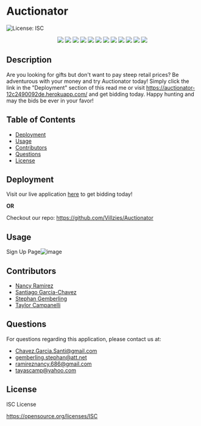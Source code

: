 # Auctionator
![License: ISC](https://img.shields.io/badge/License-ISC-blue.svg)

<p align="center">
    <img src="https://img.shields.io/badge/Javascript-yellow" />
    <img src="https://img.shields.io/badge/HTML-blue" />
    <img src="https://img.shields.io/badge/CSS-orange" />
    <img src="https://img.shields.io/badge/node.js-green" />
    <img src="https://img.shields.io/badge/dotenv-red" />
    <img src="https://img.shields.io/badge/express-orange" />
    <img src="https://img.shields.io/badge/tailwindcss-green" />
    <img src="https://img.shields.io/badge/React-purple" />
    <img src="https://img.shields.io/badge/Vite-yellow" />
    <img src="https://img.shields.io/badge/GraphQL-brown" />
    <img src="https://img.shields.io/badge/Apollo-brown" />
    <img src="https://img.shields.io/badge/Stripe-pink" />
</p>

## Description

Are you looking for gifts but don't want to pay steep retail prices? Be adventurous with your money and try Auctionator today! Simply click the link in the "Deployment" section of this read me or visit https://auctionator-12c2490092de.herokuapp.com/ and get bidding today. Happy hunting and may the bids be ever in your favor!

## Table of Contents

- [Deployment](#deployment)
- [Usage](#usage)
- [Contributors](#contributors)
- [Questions](#questions)
- [License](#license)

## Deployment
Visit our live application [here](https://auctionator-12c2490092de.herokuapp.com/) to get bidding today!

**OR** 

Checkout our repo: https://github.com/Villzies/Auctionator

## Usage
Sign Up Page![image](https://github.com/Villzies/Auctionator/assets/135443479/f0f2b4c9-b4c0-42ae-8b28-4cfe70404020)

## Contributors

- [Nancy Ramirez](github.com/nramirez686)
- [Santiago Garcia-Chavez](github.com/Disastris)
- [Stephan Gemberling](github.com/Villzies)
- [Taylor Campanelli](github.com/Camparooni)

## Questions

For questions regarding this application, please contact us at: 

- Chavez.Garcia.Santi@gmail.com
- gemberling.stephan@att.net
- ramireznancy.686@gmail.com
- tayascamp@yahoo.com

## License

ISC License

https://opensource.org/licenses/ISC
